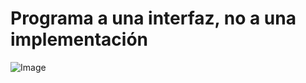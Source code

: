 # Programa a una interfaz, no a una implementación

![Image](https://github.com/user-attachments/assets/6e0787ba-67d3-4840-9f14-d7ddf0895f10)
